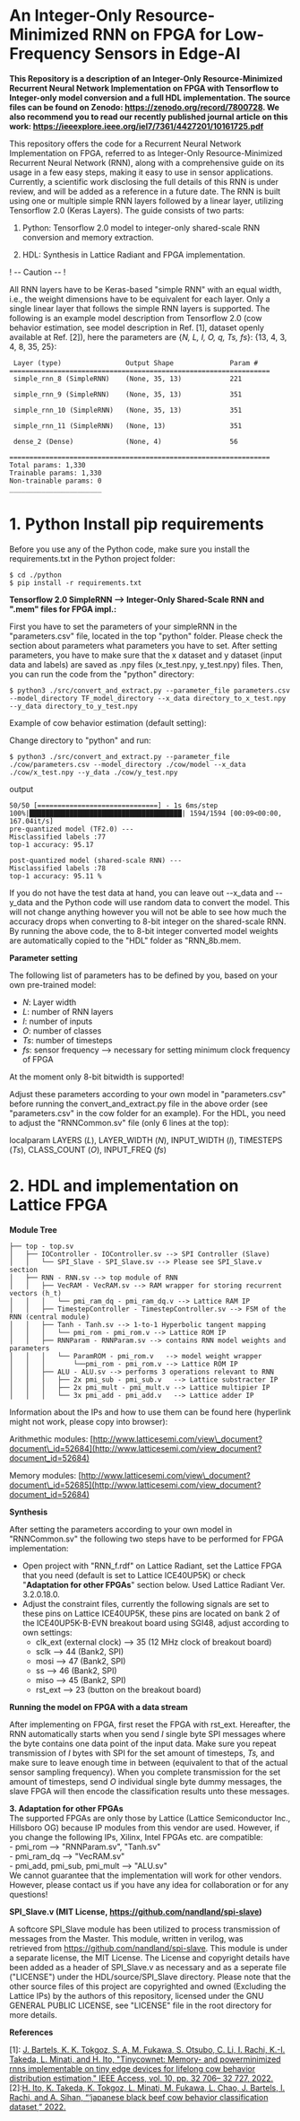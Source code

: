 # An Integer-Only Resource-Minimized RNN on FPGA for Low-Frequency Sensors in Edge-AI

**This Repository is a description of an Integer-Only Resource-Minimized Recurrent Neural Network Implementation on FPGA with Tensorflow to Integer-only model conversion and a full HDL implementation. The source files can be found on Zenodo: https://zenodo.org/record/7800728. We also recommend you to read our recently published journal article on this work: https://ieeexplore.ieee.org/iel7/7361/4427201/10161725.pdf**

This repository offers the code for a Recurrent Neural Network Implementation on FPGA, referred to as Integer-Only Resource-Minimized Recurrent Neural Network (RNN), along with a comprehensive guide on its usage in a few easy steps, making it easy to use in sensor applications. Currently, a scientific work disclosing the full details of this RNN is under review, and will be added as a reference in a future date. The RNN is built using one or multiple simple RNN layers followed by a linear layer, utilizing Tensorflow 2.0 (Keras Layers). The guide consists of two parts:

1.  Python: Tensorflow 2.0 model to integer-only shared-scale RNN conversion and memory extraction.
    
2.  HDL: Synthesis in Lattice Radiant and FPGA implementation.
    

! -- Caution -- !

All RNN layers have to be Keras-based "simple RNN" with an equal width, i.e., the weight dimensions have to be equivalent for each layer. Only a single linear layer that follows the simple RNN layers is supported. The following is an example model description from Tensorflow 2.0 (cow behavior estimation, see model description in Ref. \[1\], dataset openly available at Ref. \[2\]), here the parameters are {_N, L, I, O, q, Ts, fs_}: {13, 4, 3, 4, 8, 35, 25}:

     Layer (type)                Output Shape              Param #   
    =================================================================
     simple_rnn_8 (SimpleRNN)    (None, 35, 13)            221       
                                                                     
     simple_rnn_9 (SimpleRNN)    (None, 35, 13)            351       
                                                                     
     simple_rnn_10 (SimpleRNN)   (None, 35, 13)            351       
                                                                     
     simple_rnn_11 (SimpleRNN)   (None, 13)                351       
                                                                     
     dense_2 (Dense)             (None, 4)                 56        
                                                                     
    =================================================================
    Total params: 1,330
    Trainable params: 1,330
    Non-trainable params: 0
    _______________________

# 1. Python Install pip requirements

Before you use any of the Python code, make sure you install the requirements.txt in the Python project folder:

    $ cd ./python
    $ pip install -r requirements.txt

**Tensorflow 2.0 SimpleRNN --> Integer-Only Shared-Scale RNN and ".mem" files for FPGA impl.:**

First you have to set the parameters of your simpleRNN in the "parameters.csv" file, located in the top "python" folder. Please check the section about parameters what parameters you have to set. After setting parameters, you have to make sure that the x dataset and y dataset (input data and labels) are saved as .npy files (x\_test.npy, y\_test.npy) files. Then, you can run the code from the "python" directory:

    $ python3 ./src/convert_and_extract.py --parameter_file parameters.csv --model_directory TF_model_directory --x_data directory_to_x_test.npy --y_data directory_to_y_test.npy

Example of cow behavior estimation (default setting):

Change directory to "python" and run:

    $ python3 ./src/convert_and_extract.py --parameter_file ./cow/parameters.csv --model_directory ./cow/model --x_data ./cow/x_test.npy --y_data ./cow/y_test.npy
    

output

    50/50 [==============================] - 1s 6ms/step
    100%|██████████████████████████████████████| 1594/1594 [00:09<00:00, 167.04it/s]
    pre-quantized model (TF2.0) ---
    Misclassified labels :77
    top-1 accuracy: 95.17
    
    post-quantized model (shared-scale RNN) ---
    Misclassified labels :78
    top-1 accuracy: 95.11 %
    

If you do not have the test data at hand, you can leave out --x\_data and --y\_data and the Python code will use random data to convert the model. This will not change anything however you will not be able to see how much the accuracy drops when converting to 8-bit integer on the shared-scale RNN. By running the above code, the to 8-bit integer converted model weights are automatically copied to the "HDL" folder as "RNN\_8b.mem.

**Parameter setting**

The following list of parameters has to be defined by you, based on your own pre-trained model:

*   _N_: Layer width
*   _L_: number of RNN layers
*   _I_: number of inputs
*   _O_: number of classes
*   _Ts_: number of timesteps
*   _fs_: sensor frequency --> necessary for setting minimum clock frequency of FPGA

At the moment only 8-bit bitwidth is supported!

Adjust these parameters according to your own model in "parameters.csv" before running the convert\_and\_extract.py file in the above order (see "parameters.csv" in the cow folder for an example). For the HDL, you need to adjust the "RNNCommon.sv" file (only 6 lines at the top):

localparam LAYERS (_L_), LAYER\_WIDTH (_N_), INPUT\_WIDTH (_I_), TIMESTEPS (_Ts_), CLASS\_COUNT (_O_), INPUT\_FREQ (_fs_)

# 2\. HDL and implementation on Lattice FPGA

**Module Tree**

    ├── top - top.sv
    │   ├── IOController - IOController.sv --> SPI Controller (Slave)
    │   │   └── SPI_Slave - SPI_Slave.sv --> Please see SPI_Slave.v section
    │   ├── RNN - RNN.sv --> top module of RNN
    │   │   ├── VecRAM - VecRAM.sv --> RAM wrapper for storing recurrent vectors (h_t)
    │   │   │   └── pmi_ram_dq - pmi_ram_dq.v --> Lattice RAM IP
    │   │   ├── TimestepController - TimestepController.sv --> FSM of the RNN (central module)
    │   │   ├── Tanh - Tanh.sv --> 1-to-1 Hyperbolic tangent mapping
    │   │   │   └── pmi_rom - pmi_rom.v --> Lattice ROM IP
    │   │   ├── RNNParam - RNNParam.sv --> contains RNN model weights and parameters
    │   │   │   └── ParamROM - pmi_rom.v   --> model weight wrapper
    │   │   │       └──pmi_rom - pmi_rom.v --> Lattice ROM IP
    │   │   ├── ALU - ALU.sv --> performs 3 operations relevant to RNN
    │   │   │   ├── 2x pmi_sub - pmi_sub.v   --> Lattice substracter IP
    │   │   │   ├── 2x pmi_mult - pmi_mult.v --> Lattice multipier IP
    │   │   │   └── 3x pmi_add - pmi_add.v   --> Lattice adder IP

Information about the IPs and how to use them can be found here (hyperlink might not work, please copy into browser):

Arithmethic modules: [http://www.latticesemi.com/view\_document?document\_id=52684](http://www.latticesemi.com/view_document?document_id=52684)

Memory modules: [http://www.latticesemi.com/view\_document?document\_id=52685](http://www.latticesemi.com/view_document?document_id=52684)

**Synthesis**

After setting the parameters according to your own model in "RNNCommon.sv" the following two steps have to be performed for FPGA implementation:

*   Open project with "RNN\_f.rdf" on Lattice Radiant, set the Lattice FPGA that you need (default is set to Lattice ICE40UP5K) or check "**Adaptation for other FPGAs**" section below. Used Lattice Radiant Ver. 3.2.0.18.0.
*   Adjust the constraint files, currently the following signals are set to these pins on Lattice ICE40UP5K, these pins are located on bank 2 of the ICE40UP5K-B-EVN breakout board using SGI48, adjust according to own settings:
    *   clk\_ext (external clock) --> 35 (12 MHz clock of breakout board)
    *   sclk --> 44 (Bank2, SPI)
    *   mosi --> 47 (Bank2, SPI)
    *   ss --> 46 (Bank2, SPI)
    *   miso --> 45 (Bank2, SPI)
    *   rst\_ext --> 23 (button on the breakout board)

**Running the model on FPGA with a data stream**

After implementing on FPGA, first reset the FPGA with rst\_ext. Hereafter, the RNN automatically starts when you send _I_ single byte SPI messages where the byte contains one data point of the input data. Make sure you repeat transmission of _I_ bytes with SPI for the set amount of timesteps, _Ts,_ and make sure to leave enough time in between (equivalent to that of the actual sensor sampling frequency). When you complete transmission for the set amount of timesteps, send _O_ individual single byte dummy messages, the slave FPGA will then encode the classification results unto these messages.

**3\. Adaptation for other FPGAs**  
The supported FPGAs are only those by Lattice (Lattice Semiconductor Inc., Hillsboro OG) because IP modules from this vendor are used. However, if you change the following IPs, Xilinx, Intel FPGAs etc. are compatible:  
\- pmi\_rom --> "RNNParam.sv", "Tanh.sv"  
\- pmi\_ram\_dq --> "VecRAM.sv"  
\- pmi\_add, pmi\_sub, pmi\_mult --> "ALU.sv"  
We cannot guarantee that the implementation will work for other vendors. However, please contact us if you have any idea for collaboration or for any questions!

**SPI\_Slave.v (MIT License, https://github.com/nandland/spi-slave)**

A softcore SPI\_Slave module has been utilized to process transmission of messages from the Master. This module, written in verilog, was retrieved from https://github.com/nandland/spi-slave. This module is under a separate license, the MIT License. The License and copyright details have been added as a header of SPI\_Slave.v as necessary and as a seperate file ("LICENSE") under the HDL/source/SPI\_Slave directory. Please note that the other source files of this project are copyrighted and owned (Excluding the Lattice IPs) by the authors of this repository, licensed under the GNU GENERAL PUBLIC LICENSE, see "LICENSE" file in the root directory for more details.

**References**

\[1\]: [J. Bartels, K. K. Tokgoz, S. A, M. Fukawa, S. Otsubo, C. Li, I. Rachi, K.-I. Takeda, L. Minati, and H. Ito, "Tinycownet: Memory- and powerminimized rnns implementable on tiny edge devices for lifelong cow behavior distribution estimation," IEEE Access, vol. 10, pp. 32 706– 32 727, 2022.](https://ieeexplore.ieee.org/abstract/document/9726221)  
\[2\]:[H. Ito, K. Takeda, K. Tokgoz, L. Minati, M. Fukawa, L. Chao, J. Bartels, I. Rachi, and A. Sihan, “‘japanese black beef cow behavior classification dataset,” 2022.](https://zenodo.org/record/5849025#.ZCFKJ9JBxR7)
